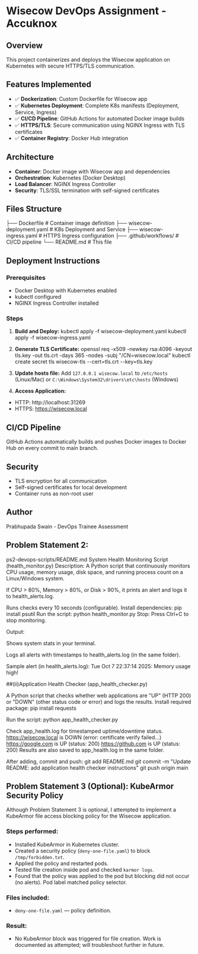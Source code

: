 # Wisecow DevOps Assignment - Accuknox

## Overview
This project containerizes and deploys the Wisecow application on Kubernetes with secure HTTPS/TLS communication.

## Features Implemented
- ✅ **Dockerization**: Custom Dockerfile for Wisecow app
- ✅ **Kubernetes Deployment**: Complete K8s manifests (Deployment, Service, Ingress)
- ✅ **CI/CD Pipeline**: GitHub Actions for automated Docker image builds
- ✅ **HTTPS/TLS**: Secure communication using NGINX Ingress with TLS certificates
- ✅ **Container Registry**: Docker Hub integration

## Architecture
- **Container**: Docker image with Wisecow app and dependencies
- **Orchestration**: Kubernetes (Docker Desktop)
- **Load Balancer**: NGINX Ingress Controller
- **Security**: TLS/SSL termination with self-signed certificates

## Files Structure
├── Dockerfile # Container image definition
├── wisecow-deployment.yaml # K8s Deployment and Service
├── wisecow-ingress.yaml # HTTPS Ingress configuration
├── .github/workflows/ # CI/CD pipeline
└── README.md # This file


## Deployment Instructions

### Prerequisites
- Docker Desktop with Kubernetes enabled
- kubectl configured
- NGINX Ingress Controller installed

### Steps
1. **Build and Deploy:**
kubectl apply -f wisecow-deployment.yaml
kubectl apply -f wisecow-ingress.yaml

2. **Generate TLS Certificate:**
openssl req -x509 -newkey rsa:4096 -keyout tls.key -out tls.crt -days 365 -nodes -subj "/CN=wisecow.local"
kubectl create secret tls wisecow-tls --cert=tls.crt --key=tls.key

3. **Update hosts file:**
Add `127.0.0.1 wisecow.local` to `/etc/hosts` (Linux/Mac) or `C:\Windows\System32\drivers\etc\hosts` (Windows)

4. **Access Application:**
- HTTP: http://localhost:31269
- HTTPS: https://wisecow.local

## CI/CD Pipeline
GitHub Actions automatically builds and pushes Docker images to Docker Hub on every commit to main branch.

## Security
- TLS encryption for all communication
- Self-signed certificates for local development
- Container runs as non-root user

## Author
Prabhupada Swain - DevOps Trainee Assessment








## Problem Statement 2: 

ps2-devops-scripts/README.md
System Health Monitoring Script (health_monitor.py)
Description:
A Python script that continuously monitors CPU usage, memory usage, disk space, and running process count on a Linux/Windows system.

If CPU > 80%, Memory > 80%, or Disk > 90%, it prints an alert and logs it to health_alerts.log.

Runs checks every 10 seconds (configurable).
Install dependencies:
pip install psutil
Run the script:
python health_monitor.py
Stop: Press Ctrl+C to stop monitoring.

Output:

Shows system stats in your terminal.

Logs all alerts with timestamps to health_alerts.log (in the same folder).

Sample alert (in health_alerts.log):
Tue Oct  7 22:37:14 2025: Memory usage high!

##(ii)Application Health Checker (app_health_checker.py)

A Python script that checks whether web applications are "UP" (HTTP 200) or "DOWN" (other status code or error) and logs the results.
Install required package:
pip install requests

Run the script:
python app_health_checker.py

Check app_health.log for timestamped uptime/downtime status.
https://wisecow.local is DOWN (error: certificate verify failed...)
https://google.com is UP (status: 200)
https://github.com is UP (status: 200)
Results are also saved to app_health.log in the same folder.

After adding, commit and push:
git add README.md
git commit -m "Update README: add application health checker instructions"
git push origin main






## Problem Statement 3 (Optional): KubeArmor Security Policy

Although Problem Statement 3 is optional, I attempted to implement a KubeArmor file access blocking policy for the Wisecow application.

### Steps performed:
- Installed KubeArmor in Kubernetes cluster.
- Created a security policy (`deny-one-file.yaml`) to block `/tmp/forbidden.txt`.
- Applied the policy and restarted pods.
- Tested file creation inside pod and checked `karmor logs`.
- Found that the policy was applied to the pod but blocking did not occur (no alerts). Pod label matched policy selector.

### Files included:
- `deny-one-file.yaml` — policy definition.

### Result:
- No KubeArmor block was triggered for file creation. Work is documented as attempted; will troubleshoot further in future.




